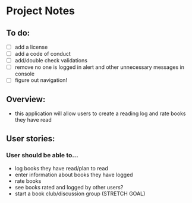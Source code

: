# Project Notes 

## To do:
- [ ] add a license
- [ ] add a code of conduct 
- [ ] add/double check validations
- [ ] remove no one is logged in alert and other unnecessary messages in console
- [ ] figure out navigation!

## Overview: 
- this application will allow users to create a reading log and rate books they have read 

## User stories: 
### User should be able to... 
- log books they have read/plan to read 
- enter information about books they have logged
- rate books 
- see books rated and logged by other users? 
- start a book club/discussion group (STRETCH GOAL)
